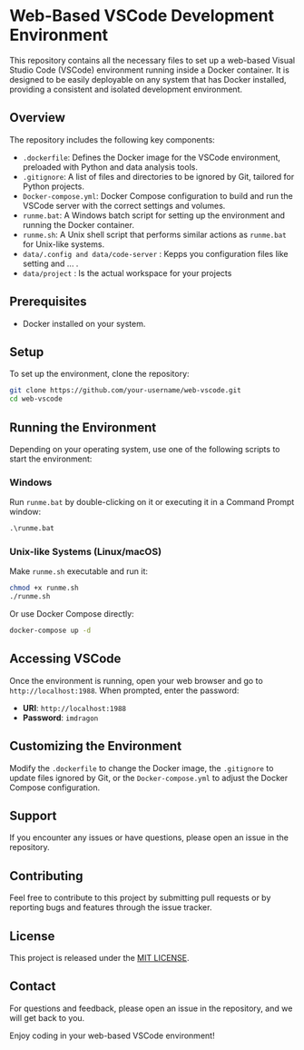 # Web-Based VSCode Development Environment

This repository contains all the necessary files to set up a web-based Visual Studio Code (VSCode) environment running inside a Docker container. It is designed to be easily deployable on any system that has Docker installed, providing a consistent and isolated development environment.

## Overview

The repository includes the following key components:

- `.dockerfile`: Defines the Docker image for the VSCode environment, preloaded with Python and data analysis tools.
- `.gitignore`: A list of files and directories to be ignored by Git, tailored for Python projects.
- `Docker-compose.yml`: Docker Compose configuration to build and run the VSCode server with the correct settings and volumes.
- `runme.bat`: A Windows batch script for setting up the environment and running the Docker container.
- `runme.sh`: A Unix shell script that performs similar actions as `runme.bat` for Unix-like systems.
- `data/.config and data/code-server` : Kepps you configuration files like setting and ... .
- `data/project` : Is the actual workspace for your projects

## Prerequisites

- Docker installed on your system.

## Setup

To set up the environment, clone the repository:

```sh
git clone https://github.com/your-username/web-vscode.git
cd web-vscode
```

## Running the Environment

Depending on your operating system, use one of the following scripts to start the environment:

### Windows

Run `runme.bat` by double-clicking on it or executing it in a Command Prompt window:

```bat
.\runme.bat
```

### Unix-like Systems (Linux/macOS)

Make `runme.sh` executable and run it:

```sh
chmod +x runme.sh
./runme.sh
```

Or use Docker Compose directly:

```sh
docker-compose up -d
```

## Accessing VSCode

Once the environment is running, open your web browser and go to `http://localhost:1988`. When prompted, enter the password:

- **URI**: `http://localhost:1988`
- **Password**: `imdragon`

## Customizing the Environment

Modify the `.dockerfile` to change the Docker image, the `.gitignore` to update files ignored by Git, or the `Docker-compose.yml` to adjust the Docker Compose configuration.

## Support

If you encounter any issues or have questions, please open an issue in the repository.

## Contributing

Feel free to contribute to this project by submitting pull requests or by reporting bugs and features through the issue tracker.

## License
This project is released under the [MIT LICENSE](LICENSE).


## Contact
For questions and feedback, please open an issue in the repository, and we will get back to you.


Enjoy coding in your web-based VSCode environment!
